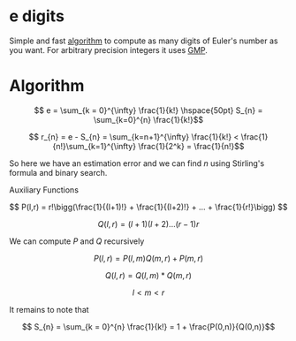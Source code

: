 # e digits 

Simple and fast [algorithm](https://en.wikipedia.org/wiki/E_(mathematical_constant)#Computing_the_digits) to compute as many digits of Euler's number as you want. For arbitrary precision integers it uses [GMP](https://gmplib.org/). 


# Algorithm
$$ e = \sum_{k = 0}^{\infty} \frac{1}{k!} \hspace{50pt} S_{n} = \sum_{k=0}^{n} \frac{1}{k!}$$

$$ r_{n} = e - S_{n} = \sum_{k=n+1}^{\infty} \frac{1}{k!} < \frac{1}{n!}\sum_{k=1}^{\infty} \frac{1}{2^k} = \frac{1}{n!}$$

So here we have an estimation error and we can find $n$ using Stirling's formula and binary search.

Auxiliary Functions

$$ P(l,r) = r!\bigg(\frac{1}{(l+1)!} + \frac{1}{(l+2)!} + ... + \frac{1}{r!}\bigg)  $$

$$ Q(l,r) = (l+1)(l+2)...(r-1)r$$

We can compute $P$ and $Q$ recursively

$$ P(l,r) = P(l,m)Q(m,r) + P(m,r)$$

$$ Q(l,r) = Q(l,m)*Q(m,r)$$

$$ l < m < r$$

It remains to note that

$$ S_{n} = \sum_{k = 0}^{n} \frac{1}{k!} = 1 + \frac{P(0,n)}{Q(0,n)}$$